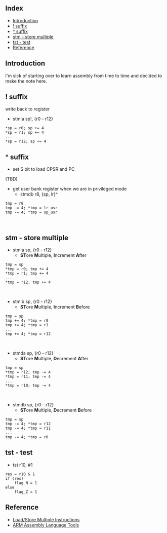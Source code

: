 ## Index

- [Introduction](#introduction)
- [! suffix](#!)
- [^ suffix](#^)
- [stm - store multiple](#stm)
- [tst - test](#tst)
- [Reference](#reference)

## <a name="introduction"></a> Introduction

I'm sick of starting over to learn assembly from time to time and decided to make the note here.

## <a name="!"></a> ! suffix

write back to register

- stmia   sp!, {r0 - r12}

```
*sp = r0; sp += 4
*sp = r1; sp += 4
...
*sp = r12; sp += 4
```

## <a name="^"></a> ^ suffix

- set S bit to load CPSR and PC

(TBD)

- get user bank register when we are in privileged mode
  - stmdb   r8, {sp, lr}^

```
tmp = r8
tmp -= 4; *tmp = lr_usr
tmp -= 4; *tmp = sp_usr
```

<br />

## <a name="stm"></a> stm - store multiple

- stmia   sp, {r0 - r12}
    - **ST**ore **M**ultiple, **I**ncrement **A**fter

```
tmp = sp
*tmp = r0; tmp += 4
*tmp = r1; tmp += 4
...
*tmp = r12; tmp += 4
```

<br />

- stmib   sp, {r0 - r12}
    - **ST**ore **M**ultiple, **I**ncrement **B**efore

```
tmp = sp
tmp += 4; *tmp = r0
tmp += 4; *tmp = r1
...
tmp += 4; *tmp = r12
```

<br />

- stmda   sp, {r0 - r12}
    - **ST**ore **M**ultiple, **D**ecrement **A**fter

```
tmp = sp
*tmp = r12; tmp -= 4
*tmp = r11; tmp -= 4
...
*tmp = r10; tmp -= 4
```

<br />

- stmdb   sp, {r0 - r12}
    - **ST**ore **M**ultiple, **D**ecrement **B**efore

```
tmp = sp
tmp -= 4; *tmp = r12
tmp -= 4; *tmp = r11
...
tmp -= 4; *tmp = r0
```

## <a name="tst"></a> tst - test

- tst r10, #1

```
res = r10 & 1
if (res)
    flag_N = 1
else
    flag_Z = 1
```

## <a name="reference"></a> Reference

- [Load/Store Multiple Instructions](http://www-mdp.eng.cam.ac.uk/web/library/enginfo/mdp_micro/lecture5/lecture5-3-2.html)
- [ARM Assembly Language Tools](https://www.ti.com/lit/ug/spnu118y/spnu118y.pdf?ts=1639549704916)


